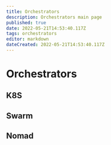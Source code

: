 ```yaml
---
title: Orchestrators
description: Orchestrators main page
published: true
date: 2022-05-21T14:53:40.117Z
tags: orchestrators
editor: markdown
dateCreated: 2022-05-21T14:53:40.117Z
---
```


# Orchestrators

## K8S

## Swarm

## Nomad